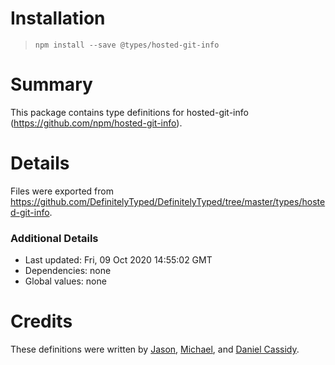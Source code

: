 # Installation
> `npm install --save @types/hosted-git-info`

# Summary
This package contains type definitions for hosted-git-info (https://github.com/npm/hosted-git-info).

# Details
Files were exported from https://github.com/DefinitelyTyped/DefinitelyTyped/tree/master/types/hosted-git-info.

### Additional Details
 * Last updated: Fri, 09 Oct 2020 14:55:02 GMT
 * Dependencies: none
 * Global values: none

# Credits
These definitions were written by [Jason](https://github.com/OiyouYeahYou), [Michael](https://github.com/Ovyerus), and [Daniel Cassidy](https://github.com/djcsdy).
